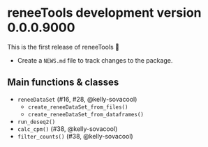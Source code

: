# reneeTools development version 0.0.0.9000

This is the first release of reneeTools 🎉

- Create a `NEWS.md` file to track changes to the package.

## Main functions & classes

- `reneeDataSet` (#16, #28, @kelly-sovacool)
  - `create_reneeDataSet_from_files()`
  - `create_reneeDataSet_from_dataframes()`
- `run_deseq2()`
- `calc_cpm()` (#38, @kelly-sovacool)
- `filter_counts()` (#38, @kelly-sovacool)
